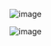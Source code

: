 

![image](https://user-images.githubusercontent.com/68102477/119439498-d2263d00-bd65-11eb-807d-af79e6ece154.png)


![image](https://user-images.githubusercontent.com/68102477/119439515-db170e80-bd65-11eb-8155-0c451c48f83a.png)
